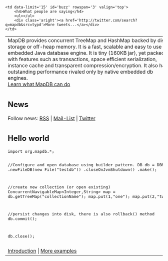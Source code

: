 <script src='js/twitter.js'></script>
<table>
<tr>
    <td width='70%'>
MapDB provides concurrent TreeMap and HashMap backed by disk storage or off-heap memory.
It is a fast, scalable and easy to use embedded Java database engine. It is tiny (160KB jar),
yet packed with features such as transactions, space efficient serialization, instance cache
and transparent compression/encryption. It also has outstanding performance rivaled only by
native embedded db engines.
<div class='aright'><a href='features.html'>Learn what MapDB can do</a></div>
    </td>

    <td data-limit='15' id='buzz' rowspan='3' valign='top'>
        <h4>What people are saying</h4>
        <ul></ul>
        <div class='aright'><a href='http://twitter.com/search?q=mapdb&src=typd'>More tweets...</a></div>
    </td>
</tr>
<tr>
    <td data-limit='5' id='news'>
        <h2>News</h2>
        <ul></ul>
        <div class='aright'>
         Follow news:
         <a href='https://groups.google.com/group/mapdb-news/feed/rss_v2_0_msgs.xml?num=50'>RSS</a> |
         <a href='https://groups.google.com/forum/?fromgroups#!forum/mapdb-news'>Mail-List</a> |
         <a href='http://twitter.com/MapDBnews'>Twitter</a>
        </div>
    </td>
</tr>

<tr>
    <td>
<h2>Hello world</h2>
<pre>
import org.mapdb.*;

//Configure and open database using builder pattern.
DB db = DBMaker
    .newFileDB(new File("testdb"))
    .closeOnJvmShutdown()
    .make();

//create new collection (or open existing)
ConcurrentNavigableMap<Integer,String> map = db.getTreeMap("collectionName");
map.put(1,"one");
map.put(2,"two");

//persist changes into disk, there is also rollback() method
db.commit();

db.close();
</pre>
<div class='aright'>
<a href='doc/10-intro.html'>Introduction</a> |
<a href='https://github.com/jankotek/MapDB/tree/master/src/test/java/examples'>More examples</a>
</div>
    </td>
</tr>
<tr>
</table>


